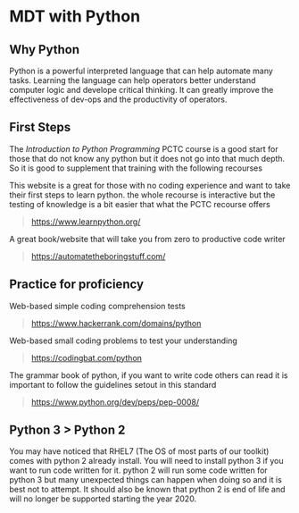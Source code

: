 # MDT with Python

## Why Python

Python is a powerful interpreted language that can help automate many tasks. Learning the language can help operators better understand computer logic and develope critical thinking. It can greatly improve the effectiveness of dev-ops and the productivity of operators.

## First Steps

The *Introduction to Python Programming* PCTC course is a good start for those that do not know any python but it does not go into that much depth. So it is good to supplement that training with the following recourses

This website is a great for those with no coding experience and want to take their first steps to learn python. the whole recourse is interactive but the testing of knowledge is a bit easier that what the PCTC recourse offers

> <https://www.learnpython.org/>

A great book/website that will take you from zero to productive code writer

> <https://automatetheboringstuff.com/>

## Practice for proficiency

Web-based simple coding comprehension tests

> <https://www.hackerrank.com/domains/python>

Web-based small coding problems to test your understanding

> <https://codingbat.com/python>

The grammar book of python, if you want to write code others can read it is important to follow the guidelines setout in this standard

> <https://www.python.org/dev/peps/pep-0008/>

## Python 3 > Python 2

You may have noticed that RHEL7 (The OS of most parts of our toolkit) comes with python 2 already install. You will need to install python 3 if you want to run code written for it. python 2 will run some code written for python 3 but many unexpected things can happen when doing so and it is best not to attempt. It should also be known that python 2 is end of life and will no longer be supported starting the year 2020.